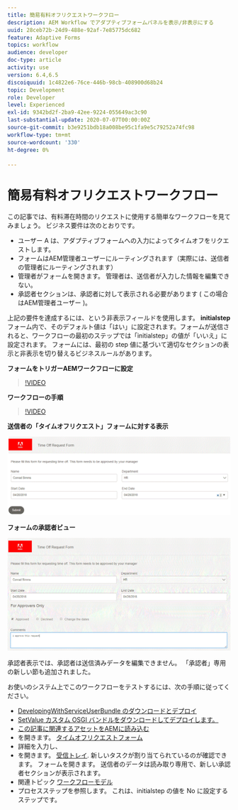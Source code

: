 ```yaml
---
title: 簡易有料オフリクエストワークフロー
description: AEM Workflow でアダプティブフォームパネルを表示/非表示にする
uuid: 28ceb72b-24d9-488e-92af-7e85775dc682
feature: Adaptive Forms
topics: workflow
audience: developer
doc-type: article
activity: use
version: 6.4,6.5
discoiquuid: 1c4822e6-76ce-446b-98cb-408900d68b24
topic: Development
role: Developer
level: Experienced
exl-id: 9342bd2f-2ba9-42ee-9224-055649ac3c90
last-substantial-update: 2020-07-07T00:00:00Z
source-git-commit: b3e9251bdb18a008be95c1fa9e5c79252a74fc98
workflow-type: tm+mt
source-wordcount: '330'
ht-degree: 0%

---
```


# 簡易有料オフリクエストワークフロー

この記事では、有料滞在時間のリクエストに使用する簡単なワークフローを見てみましょう。 ビジネス要件は次のとおりです。

* ユーザー A は、アダプティブフォームへの入力によってタイムオフをリクエストします。
* フォームはAEM管理者ユーザーにルーティングされます（実際には、送信者の管理者にルーティングされます）
* 管理者がフォームを開きます。 管理者は、送信者が入力した情報を編集できない。
* 承認者セクションは、承認者に対して表示される必要があります ( この場合はAEM管理者ユーザー )。

上記の要件を達成するには、という非表示フィールドを使用します。 **initialstep** フォーム内で、そのデフォルト値は「はい」に設定されます。フォームが送信されると、ワークフローの最初のステップでは「initialstep」の値が「いいえ」に設定されます。 フォームには、最初の step 値に基づいて適切なセクションの表示と非表示を切り替えるビジネスルールがあります。

**フォームをトリガーAEMワークフローに設定**

>[!VIDEO](https://video.tv.adobe.com/v/28406?quality=12&learn=on)

**ワークフローの手順**

>[!VIDEO](https://video.tv.adobe.com/v/28407?quality=12&learn=on)

**送信者の「タイムオフリクエスト」フォームに対する表示**

![initialstep](assets/initialstep.gif)

**フォームの承認者ビュー**

![承認](assets/approversview.gif)

承認者表示では、承認者は送信済みデータを編集できません。 「承認者」専用の新しい節も追加されました。

お使いのシステム上でこのワークフローをテストするには、次の手順に従ってください。
* [DevelopingWithServiceUserBundle のダウンロードとデプロイ](/help/forms/assets/common-osgi-bundles/DevelopingWithServiceUser.jar)
* [SetValue カスタム OSGI バンドルをダウンロードしてデプロイします。](/help/forms/assets/common-osgi-bundles/SetValueApp.core-1.0-SNAPSHOT.jar)
* [この記事に関連するアセットをAEMに読み込む](assets/helpxworkflow.zip)
* を開きます。 [タイムオフリクエストフォーム](http://localhost:4502/content/dam/formsanddocuments/helpx/timeoffrequestform/jcr:content?wcmmode=disabled)
* 詳細を入力し、
* を開きます。 [受信トレイ](http://localhost:4502/mnt/overlay/cq/inbox/content/inbox.html). 新しいタスクが割り当てられているのが確認できます。 フォームを開きます。 送信者のデータは読み取り専用で、新しい承認者セクションが表示されます。
* 関連トピック [ワークフローモデル](http://localhost:4502/editor.html/conf/global/settings/workflow/models/helpxworkflow.html)
* プロセスステップを参照します。 これは、initialstep の値を No に設定するステップです。
